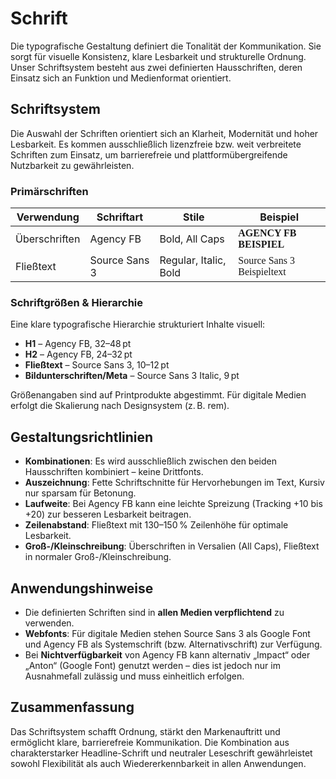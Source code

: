 # Schrift

Die typografische Gestaltung definiert die Tonalität der Kommunikation. Sie sorgt für visuelle Konsistenz, klare Lesbarkeit und strukturelle Ordnung. Unser Schriftsystem besteht aus zwei definierten Hausschriften, deren Einsatz sich an Funktion und Medienformat orientiert.

## Schriftsystem

Die Auswahl der Schriften orientiert sich an Klarheit, Modernität und hoher Lesbarkeit. Es kommen ausschließlich lizenzfreie bzw. weit verbreitete Schriften zum Einsatz, um barrierefreie und plattformübergreifende Nutzbarkeit zu gewährleisten.

### Primärschriften

<table>
  <thead>
    <tr>
      <th>Verwendung</th>
      <th>Schriftart</th>
      <th>Stile</th>
      <th>Beispiel</th>
    </tr>
  </thead>
  <tbody>
    <tr>
      <td>Überschriften</td>
      <td>Agency FB</td>
      <td>Bold, All Caps</td>
      <td style="font-family: Agency FB; font-weight: bold; text-transform: uppercase;">AGENCY FB BEISPIEL</td>
    </tr>
    <tr>
      <td>Fließtext</td>
      <td>Source Sans 3</td>
      <td>Regular, Italic, Bold</td>
      <td style="font-family: 'Source Sans 3';">Source Sans 3 Beispieltext</td>
    </tr>
  </tbody>
</table>

### Schriftgrößen & Hierarchie

Eine klare typografische Hierarchie strukturiert Inhalte visuell:

- **H1** – Agency FB, 32–48 pt  
- **H2** – Agency FB, 24–32 pt  
- **Fließtext** – Source Sans 3, 10–12 pt  
- **Bildunterschriften/Meta** – Source Sans 3 Italic, 9 pt

Größenangaben sind auf Printprodukte abgestimmt. Für digitale Medien erfolgt die Skalierung nach Designsystem (z. B. rem).

## Gestaltungsrichtlinien

- **Kombinationen**: Es wird ausschließlich zwischen den beiden Hausschriften kombiniert – keine Drittfonts.
- **Auszeichnung**: Fette Schriftschnitte für Hervorhebungen im Text, Kursiv nur sparsam für Betonung.
- **Laufweite**: Bei Agency FB kann eine leichte Spreizung (Tracking +10 bis +20) zur besseren Lesbarkeit beitragen.
- **Zeilenabstand**: Fließtext mit 130–150 % Zeilenhöhe für optimale Lesbarkeit.
- **Groß-/Kleinschreibung**: Überschriften in Versalien (All Caps), Fließtext in normaler Groß-/Kleinschreibung.

## Anwendungshinweise

- Die definierten Schriften sind in **allen Medien verpflichtend** zu verwenden.
- **Webfonts**: Für digitale Medien stehen Source Sans 3 als Google Font und Agency FB als Systemschrift (bzw. Alternativschrift) zur Verfügung.
- Bei **Nichtverfügbarkeit** von Agency FB kann alternativ „Impact“ oder „Anton“ (Google Font) genutzt werden – dies ist jedoch nur im Ausnahmefall zulässig und muss einheitlich erfolgen.

## Zusammenfassung

Das Schriftsystem schafft Ordnung, stärkt den Markenauftritt und ermöglicht klare, barrierefreie Kommunikation. Die Kombination aus charakterstarker Headline-Schrift und neutraler Leseschrift gewährleistet sowohl Flexibilität als auch Wiedererkennbarkeit in allen Anwendungen.
